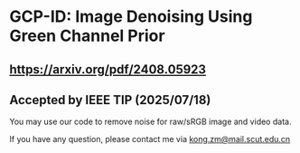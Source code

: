 # GCP-ID: Image Denoising Using Green Channel Prior  
## https://arxiv.org/pdf/2408.05923  
## Accepted by IEEE TIP (2025/07/18)

You may use our code to remove noise for raw/sRGB image and video data.  

If you have any question, please contact me via kong.zm@mail.scut.edu.cn
